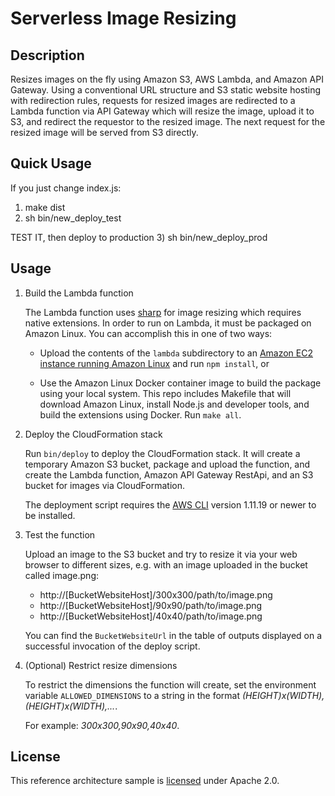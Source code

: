 # Serverless Image Resizing

## Description

Resizes images on the fly using Amazon S3, AWS Lambda, and Amazon API Gateway.
Using a conventional URL structure and S3 static website hosting with
redirection rules, requests for resized images are redirected to a Lambda
function via API Gateway which will resize the image, upload it to S3, and
redirect the requestor to the resized image. The next request for the resized
image will be served from S3 directly.

## Quick Usage

If you just change index.js:
1) make dist
2) sh bin/new_deploy_test

TEST IT, then deploy to production
3) sh bin/new_deploy_prod

## Usage

1. Build the Lambda function

   The Lambda function uses [sharp][sharp] for image resizing which requires
   native extensions. In order to run on Lambda, it must be packaged on Amazon
   Linux. You can accomplish this in one of two ways:

   - Upload the contents of the `lambda` subdirectory to an [Amazon EC2 instance
     running Amazon Linux][amazon-linux] and run `npm install`, or

   - Use the Amazon Linux Docker container image to build the package using your
     local system. This repo includes Makefile that will download Amazon Linux,
     install Node.js and developer tools, and build the extensions using Docker.
     Run `make all`.

2. Deploy the CloudFormation stack

    Run `bin/deploy` to deploy the CloudFormation stack. It will create a
    temporary Amazon S3 bucket, package and upload the function, and create the
    Lambda function, Amazon API Gateway RestApi, and an S3 bucket for images via
    CloudFormation.

    The deployment script requires the [AWS CLI][cli] version 1.11.19 or newer
    to be installed.

3. Test the function

    Upload an image to the S3 bucket and try to resize it via your web browser
    to different sizes, e.g. with an image uploaded in the bucket called
    image.png:

    - http://[BucketWebsiteHost]/300x300/path/to/image.png
    - http://[BucketWebsiteHost]/90x90/path/to/image.png
    - http://[BucketWebsiteHost]/40x40/path/to/image.png

    You can find the `BucketWebsiteUrl` in the table of outputs displayed on a
    successful invocation of the deploy script.

4. (Optional) Restrict resize dimensions

    To restrict the dimensions the function will create, set the environment
    variable `ALLOWED_DIMENSIONS` to a string in the format
    *(HEIGHT)x(WIDTH),(HEIGHT)x(WIDTH),...*.

    For example: *300x300,90x90,40x40*.

## License

This reference architecture sample is [licensed][license] under Apache 2.0.

[license]: LICENSE
[sharp]: https://github.com/lovell/sharp
[amazon-linux]: https://aws.amazon.com/blogs/compute/nodejs-packages-in-lambda/
[cli]: https://aws.amazon.com/cli/
